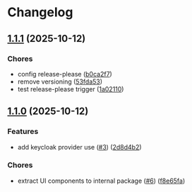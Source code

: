 # Changelog

## [1.1.1](https://github.com/ramadantu/budget-app/compare/web-v1.1.0...web-v1.1.1) (2025-10-12)


### Chores

* config release-please ([b0ca2f7](https://github.com/ramadantu/budget-app/commit/b0ca2f7a916aedfdd25d10c192856596ac54f450))
* remove versioning ([53fda53](https://github.com/ramadantu/budget-app/commit/53fda53c4fa157251a3ef1cac0f131fa58cbb274))
* test release-please trigger ([1a02110](https://github.com/ramadantu/budget-app/commit/1a0211007d1bfc79b39a3886afbad2c9862bfab6))

## [1.1.0](https://github.com/ramadantu/budget-app/compare/web-v1.0.0...web-v1.1.0) (2025-10-12)


### Features

* add keycloak provider use ([#3](https://github.com/ramadantu/budget-app/issues/3)) ([2d8d4b2](https://github.com/ramadantu/budget-app/commit/2d8d4b2b0dcba23e7e4a82479e4e5a8ab1a1e02b))


### Chores

* extract UI components to internal package ([#6](https://github.com/ramadantu/budget-app/issues/6)) ([f8e65fa](https://github.com/ramadantu/budget-app/commit/f8e65fa648ce7af2165a424f358a6f85a12d51bb))
